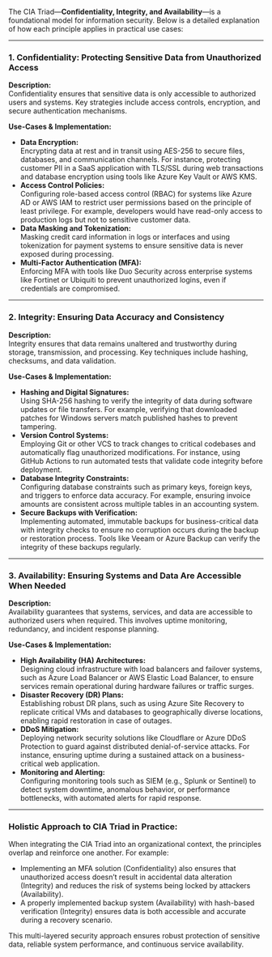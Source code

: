 The CIA Triad—**Confidentiality, Integrity, and Availability**—is a foundational model for information security. Below is a detailed explanation of how each principle applies in practical use cases:

---

### **1. Confidentiality: Protecting Sensitive Data from Unauthorized Access**

**Description:**  
Confidentiality ensures that sensitive data is only accessible to authorized users and systems. Key strategies include access controls, encryption, and secure authentication mechanisms.

**Use-Cases & Implementation:**

- **Data Encryption:**  
    Encrypting data at rest and in transit using AES-256 to secure files, databases, and communication channels. For instance, protecting customer PII in a SaaS application with TLS/SSL during web transactions and database encryption using tools like Azure Key Vault or AWS KMS.
- **Access Control Policies:**  
    Configuring role-based access control (RBAC) for systems like Azure AD or AWS IAM to restrict user permissions based on the principle of least privilege. For example, developers would have read-only access to production logs but not to sensitive customer data.
- **Data Masking and Tokenization:**  
    Masking credit card information in logs or interfaces and using tokenization for payment systems to ensure sensitive data is never exposed during processing.
- **Multi-Factor Authentication (MFA):**  
    Enforcing MFA with tools like Duo Security across enterprise systems like Fortinet or Ubiquiti to prevent unauthorized logins, even if credentials are compromised.

---

### **2. Integrity: Ensuring Data Accuracy and Consistency**

**Description:**  
Integrity ensures that data remains unaltered and trustworthy during storage, transmission, and processing. Key techniques include hashing, checksums, and data validation.

**Use-Cases & Implementation:**

- **Hashing and Digital Signatures:**  
    Using SHA-256 hashing to verify the integrity of data during software updates or file transfers. For example, verifying that downloaded patches for Windows servers match published hashes to prevent tampering.
- **Version Control Systems:**  
    Employing Git or other VCS to track changes to critical codebases and automatically flag unauthorized modifications. For instance, using GitHub Actions to run automated tests that validate code integrity before deployment.
- **Database Integrity Constraints:**  
    Configuring database constraints such as primary keys, foreign keys, and triggers to enforce data accuracy. For example, ensuring invoice amounts are consistent across multiple tables in an accounting system.
- **Secure Backups with Verification:**  
    Implementing automated, immutable backups for business-critical data with integrity checks to ensure no corruption occurs during the backup or restoration process. Tools like Veeam or Azure Backup can verify the integrity of these backups regularly.

---

### **3. Availability: Ensuring Systems and Data Are Accessible When Needed**

**Description:**  
Availability guarantees that systems, services, and data are accessible to authorized users when required. This involves uptime monitoring, redundancy, and incident response planning.

**Use-Cases & Implementation:**

- **High Availability (HA) Architectures:**  
    Designing cloud infrastructure with load balancers and failover systems, such as Azure Load Balancer or AWS Elastic Load Balancer, to ensure services remain operational during hardware failures or traffic surges.
- **Disaster Recovery (DR) Plans:**  
    Establishing robust DR plans, such as using Azure Site Recovery to replicate critical VMs and databases to geographically diverse locations, enabling rapid restoration in case of outages.
- **DDoS Mitigation:**  
    Deploying network security solutions like Cloudflare or Azure DDoS Protection to guard against distributed denial-of-service attacks. For instance, ensuring uptime during a sustained attack on a business-critical web application.
- **Monitoring and Alerting:**  
    Configuring monitoring tools such as SIEM (e.g., Splunk or Sentinel) to detect system downtime, anomalous behavior, or performance bottlenecks, with automated alerts for rapid response.

---

### **Holistic Approach to CIA Triad in Practice:**

When integrating the CIA Triad into an organizational context, the principles overlap and reinforce one another. For example:

- Implementing an MFA solution (Confidentiality) also ensures that unauthorized access doesn’t result in accidental data alteration (Integrity) and reduces the risk of systems being locked by attackers (Availability).
- A properly implemented backup system (Availability) with hash-based verification (Integrity) ensures data is both accessible and accurate during a recovery scenario.

This multi-layered security approach ensures robust protection of sensitive data, reliable system performance, and continuous service availability.